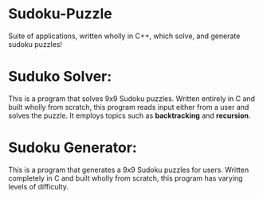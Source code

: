 # Sudoku-Puzzle
Suite of applications, written wholly in C++, which  solve, and generate sudoku puzzles!

# Suduko Solver:
This is a program that solves 9x9 Sudoku puzzles. Written entirely in C and built wholly from scratch, this program reads input either from a user and solves the puzzle. It employs topics such as **backtracking** and **recursion**.

# Sudoku Generator:
This is a program that generates a 9x9 Sudoku puzzles for users. Written completely in C and built wholly from scratch, this program has varying levels of difficulty. 
